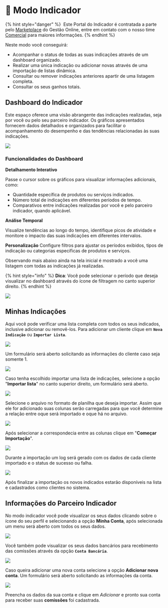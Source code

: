 # 🤝 Modo Indicador

{% hint style="danger" %}
<img src="https://cdn-icons-png.flaticon.com/512/9967/9967681.png" alt="" data-size="line"> Este Portal do Indicador é contratada a parte pelo [Marketplace](/erp-v2/marketplace/inicio.md) do Gestão Online, entre em contato com o nosso time [Comercial](https://api.whatsapp.com/send?phone=556237735650&text=Ol%C3%A1%20gostaria%20de%20mais%20informa%C3%A7%C3%B5es%20sobre%20o%20marketplace%20do%20Gest%C3%A3o.Online) para maiores informações.
{% endhint %}

Neste modo você conseguirá:

* Acompanhar o status de todas as suas indicações através de um dashboard organizado.
* Realizar uma única indicação ou adicionar novas através de uma importação de listas dinâmica.
* Consultar ou remover indicações anteriores apartir de uma listagem completa.
* Consultar os seus ganhos totais.

## Dashboard do Indicador

Este espaço oferece uma visão abrangente das indicações realizadas, seja por você ou pelo seu parceiro indicador. Os gráficos apresentados fornecem dados detalhados e organizados para facilitar o acompanhamento do desempenho e das tendências relacionadas às suas indicações.

![](../.gitbook/assets/3_indicador.png)

### Funcionalidades do Dashboard

**Detalhamento Interativo** 

Passe o cursor sobre os gráficos para visualizar informações adicionais, como:
- Quantidade específica de produtos ou serviços indicados.
- Número total de indicações em diferentes períodos de tempo.
- Comparativos entre indicações realizadas por você e pelo parceiro indicador, quando aplicável.

**Análise Temporal** 

Visualize tendências ao longo do tempo, identifique picos de atividade e monitore o impacto das suas indicações em diferentes intervalos.

**Personalização** Configure filtros para ajustar os períodos exibidos, tipos de indicação ou categorias específicas de produtos e serviços.

Observando mais abaixo ainda na tela inicial é mostrado a você uma listagem com todas as indicações já realizadas.

{% hint style="info" %}
**Dica**: Você pode selecionar o período que deseja visualizar no dashboard através do ícone de filtragem no canto superior direito.
{% endhint %}

![](../.gitbook/assets/4_indicador.png)

## Minhas Indicações

Aqui você pode verificar uma lista completa com todos os seus indicados, inclusive adicionar ou removê-los. Para adicionar um cliente clique em **`Nova Indicação`** ou **`Importar Lista`**.

![](../.gitbook/assets/6_indicador.png)

Um formulário será aberto solicitando as informações do cliente caso seja somente 1.

![](../.gitbook/assets/7_indicador.png)

Caso tenha escolhido importar uma lista de indicações, selecione a opção "**Importar lista**" no canto superior direito, um formulário será aberto.

![](../.gitbook/assets/8_indicador.png)

Selecione o arquivo no formato de planilha que deseja importar. Assim que ele for adicionado suas colunas serão carregadas para que você determine a relação entre oque será importado e oque há no arquivo.

![](../.gitbook/assets/9_indicador.png)

Após selecionar a correspondecia entre as colunas clique em "**Começar Importação**".

![](../.gitbook/assets/10_indicador.png)

Durante a importação um log será gerado com os dados de cada cliente importado e o status de sucesso ou falha.

![](../.gitbook/assets/11_indicador.png)

Após finalizar a importação os novos indicados estarão disponíveis na lista e cadastrados como clientes no sistema.

## Informações do Parceiro Indicador

No modo indicador você pode visualizar os seus dados clicando sobre o ícone do seu perfil e selecionando a opção **Minha Conta**, após selecionada um menu será aberto com todos os seus dados.

![](../.gitbook/assets/12_indicador.png)

Você também pode visualizar os seus dados bancários para recebimento das comissões através da opção **`Conta Bancária`**.

![](../.gitbook/assets/13_indicador.png)

Caso queira adicionar uma nova conta selecione a opção **Adicionar nova conta**. Um formulário será aberto solicitando as informações da conta.

![](../.gitbook/assets/14_indicador.png)

Preencha os dados da sua conta e clique em _Adicionar_ e pronto sua conta para receber suas **comissões** foi cadastrada.

